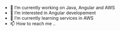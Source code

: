 - 👋 I’m currently working on Java, Angular and AWS  
- 👀 I’m interested in Angular developement 
- 🌱 I’m currently learning services in AWS 
- 📫 How to reach me ..

<!---
prasadrs70/prasadrs70 is a ✨ special ✨ repository because its `README.md` (this file) appears on your GitHub profile.
You can click the Preview link to take a look at your changes.
--->
